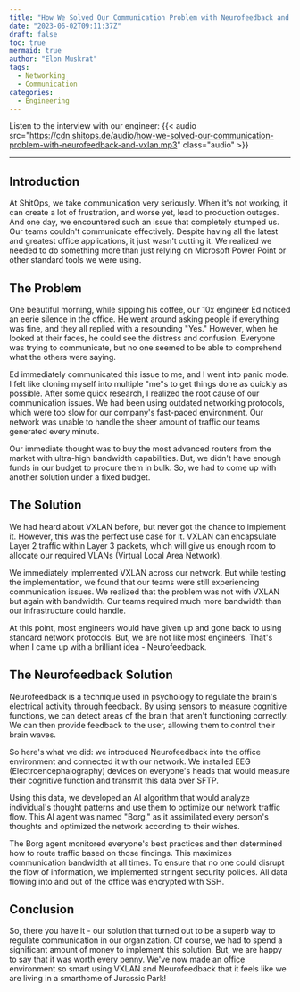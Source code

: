 ```yaml
---
title: "How We Solved Our Communication Problem with Neurofeedback and VXLAN"
date: "2023-06-02T09:11:37Z"
draft: false
toc: true
mermaid: true
author: "Elon Muskrat"
tags:
  - Networking
  - Communication
categories:
  - Engineering
---
```


Listen to the interview with our engineer: {{< audio src="https://cdn.shitops.de/audio/how-we-solved-our-communication-problem-with-neurofeedback-and-vxlan.mp3" class="audio" >}}

---

## Introduction

At ShitOps, we take communication very seriously. When it's not working, it can create a lot of frustration, and worse yet, lead to production outages. And one day, we encountered such an issue that completely stumped us. Our teams couldn't communicate effectively. Despite having all the latest and greatest office applications, it just wasn't cutting it. We realized we needed to do something more than just relying on Microsoft Power Point or other standard tools we were using.

## The Problem

One beautiful morning, while sipping his coffee, our 10x engineer Ed noticed an eerie silence in the office. He went around asking people if everything was fine, and they all replied with a resounding "Yes." However, when he looked at their faces, he could see the distress and confusion. Everyone was trying to communicate, but no one seemed to be able to comprehend what the others were saying.

Ed immediately communicated this issue to me, and I went into panic mode. I felt like cloning myself into multiple "me"s to get things done as quickly as possible. After some quick research, I realized the root cause of our communication issues. We had been using outdated networking protocols, which were too slow for our company's fast-paced environment. Our network was unable to handle the sheer amount of traffic our teams generated every minute.

Our immediate thought was to buy the most advanced routers from the market with ultra-high bandwidth capabilities. But, we didn't have enough funds in our budget to procure them in bulk. So, we had to come up with another solution under a fixed budget.

## The Solution

We had heard about VXLAN before, but never got the chance to implement it. However, this was the perfect use case for it. VXLAN can encapsulate Layer 2 traffic within Layer 3 packets, which will give us enough room to allocate our required VLANs (Virtual Local Area Network).

We immediately implemented VXLAN across our network. But while testing the implementation, we found that our teams were still experiencing communication issues. We realized that the problem was not with VXLAN but again with bandwidth. Our teams required much more bandwidth than our infrastructure could handle.

At this point, most engineers would have given up and gone back to using standard network protocols. But, we are not like most engineers. That's when I came up with a brilliant idea - Neurofeedback.

## The Neurofeedback Solution

Neurofeedback is a technique used in psychology to regulate the brain's electrical activity through feedback. By using sensors to measure cognitive functions, we can detect areas of the brain that aren't functioning correctly. We can then provide feedback to the user, allowing them to control their brain waves.

So here's what we did: we introduced Neurofeedback into the office environment and connected it with our network. We installed EEG (Electroencephalography) devices on everyone's heads that would measure their cognitive function and transmit this data over SFTP.

Using this data, we developed an AI algorithm that would analyze individual's thought patterns and use them to optimize our network traffic flow. This AI agent was named "Borg," as it assimilated every person's thoughts and optimized the network according to their wishes.

The Borg agent monitored everyone's best practices and then determined how to route traffic based on those findings. This maximizes communication bandwidth at all times. To ensure that no one could disrupt the flow of information, we implemented stringent security policies. All data flowing into and out of the office was encrypted with SSH.

## Conclusion

So, there you have it - our solution that turned out to be a superb way to regulate communication in our organization. Of course, we had to spend a significant amount of money to implement this solution. But, we are happy to say that it was worth every penny. We've now made an office environment so smart using VXLAN and Neurofeedback that it feels like we are living in a smarthome of Jurassic Park!
